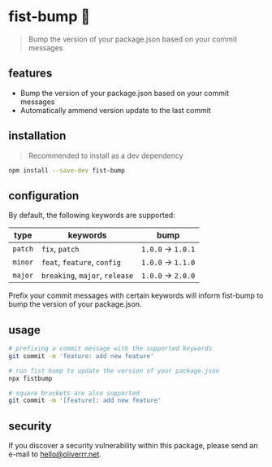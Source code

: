 # fist-bump 👊

> Bump the version of your package.json based on your commit messages

## features

- Bump the version of your package.json based on your commit messages
- Automatically ammend version update to the last commit

## installation

> Recommended to install as a dev dependency

```bash
npm install --save-dev fist-bump
```

## configuration

By default, the following keywords are supported:

| type | keywords | bump |
| --- | --- | --- |
| `patch` | `fix`, `patch` | `1.0.0` -> `1.0.1` |
| `minor` | `feat`, `feature`, `config` | `1.0.0` -> `1.1.0` |
| `major` | `breaking`, `major`, `release` | `1.0.0` -> `2.0.0` |


Prefix your commit messages with certain keywords will inform fist-bump to bump the version of your package.json.

## usage

```bash
# prefixing a commit message with the supported keywords
git commit -m 'feature: add new feature'

# run fist bump to update the version of your package.json
npx fistbump

# square brackets are also supported
git commit -m '[feature]: add new feature'
```

## security

If you discover a security vulnerability within this package, please send an e-mail to [hello@oliverrr.net](mailto:hello@oliverrr.net).
